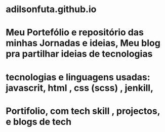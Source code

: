 # adilsonfuta.github.io

# Meu Portefólio e repositório das minhas Jornadas e ideias, Meu blog pra partilhar ideias de tecnologias

# tecnologias e linguagens  usadas: javascrit, html , css (scss) , jenkill, 

# Portifolio, com tech skill , projectos, e blogs de tech 




